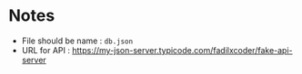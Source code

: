 # Notes

- File should be name : `db.json`
- URL for API : https://my-json-server.typicode.com/fadilxcoder/fake-api-server